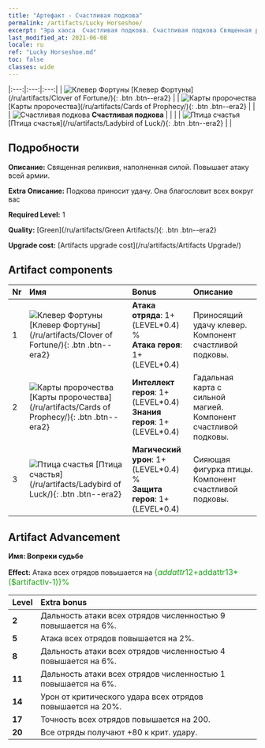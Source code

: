 ```yaml
---
title: "Артефакт - Счастливая подкова"
permalink: /artifacts/Lucky Horseshoe/
excerpt: "Эра хаоса  Счастливая подкова. Счастливая подкова Священная реликвия, наполненная силой. Повышает атаку всей армии."
last_modified_at: 2021-06-08
locale: ru
ref: "Lucky Horseshoe.md"
toc: false
classes: wide
---
```


  |:---:|:---:|:---:| 
  | ![Клевер Фортуны](/images/t/artifact_40121.png) [Клевер Фортуны](/ru/artifacts/Clover of Fortune/){: .btn .btn--era2} |   | ![Карты пророчества](/images/t/artifact_40122.png) [Карты пророчества](/ru/artifacts/Cards of Prophecy/){: .btn .btn--era2} | 
  |   | ![Счастливая подкова](/images/t/icon_artifact_12.png) **Счастливая подкова** |  | 
  |   | ![Птица счастья](/images/t/artifact_40123.png) [Птица счастья](/ru/artifacts/Ladybird of Luck/){: .btn .btn--era2} |   | 


## Подробности

 **Описание:** Священная реликвия, наполненная силой. Повышает атаку всей армии.

 **Extra Описание:** Подкова приносит удачу. Она благословит всех вокруг вас

 **Required Level:** 1

 **Quality:** [Green](/ru/artifacts/Green Artifacts/){: .btn .btn--era2}

 **Upgrade cost:** [Artifacts upgrade cost](/ru/artifacts/Artifacts Upgrade/)



## Artifact components

  | Nr |    Имя    |   Bonus | Описание | 
  |:---|:-----------|:--------|:------------| 
  | 1 | ![Клевер Фортуны](/images/t/artifact_40121.png) [Клевер Фортуны](/ru/artifacts/Clover of Fortune/){: .btn .btn--era2} | **Атака отряда**: 1+(LEVEL\*0.4) %<br/>**Атака героя**: 1+(LEVEL\*0.4) | Приносящий удачу клевер. Компонент счастливой подковы. | 
  | 2 | ![Карты пророчества](/images/t/artifact_40122.png) [Карты пророчества](/ru/artifacts/Cards of Prophecy/){: .btn .btn--era2} | **Интеллект героя**: 1+(LEVEL\*0.4)<br/>**Знания героя**: 1+(LEVEL\*0.4) | Гадальная карта с сильной магией. Компонент счастливой подковы. | 
  | 3 | ![Птица счастья](/images/t/artifact_40123.png) [Птица счастья](/ru/artifacts/Ladybird of Luck/){: .btn .btn--era2} | **Магический урон**: 1+(LEVEL\*0.4) %<br/>**Защита героя**: 1+(LEVEL\*0.4) | Сияющая фигурка птицы. Компонент счастливой подковы. | 


## Artifact Advancement

 **Имя: Вопреки судьбе**

 **Effect:** Атака всех отрядов повышается на <span style="color: #1ca216;font-size:16px">{$addattr12+$addattr13*($artifactlv-1)}%</span>

  |  Level  |    Extra bonus  | 
  |:--------|:----------------| 
  | **2** | Дальность атаки всех отрядов численностью 9 повышается на 6%. | 
  | **5** | Атака всех отрядов повышается на 2%. | 
  | **8** | Дальность атаки всех отрядов численностью 4 повышается на 6%. | 
  | **11** | Дальность атаки всех отрядов численностью 1 повышается на 6%. | 
  | **14** | Урон от критического удара всех отрядов повышается на 20%. | 
  | **17** | Точность всех отрядов повышается на 200. | 
  | **20** | Все отряды получают +80 к крит. удару. | 
